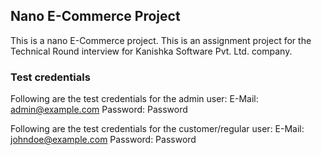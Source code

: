 ## Nano E-Commerce Project

This is a nano E-Commerce project. This is an assignment project for the Technical Round interview for Kanishka Software Pvt. Ltd. company.

### Test credentials

Following are the test credentials for the admin user:
E-Mail: admin@example.com
Password: Password

Following are the test credentials for the customer/regular user:
E-Mail: johndoe@example.com
Password: Password

